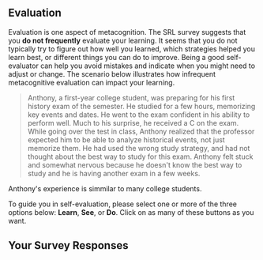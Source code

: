 ## Evaluation

Evaluation is one aspect of metacognition. The SRL survey suggests that you **do not frequently** evaluate your learning. It seems that you do not typically try to figure out how well you learned, which strategies helped you learn best, or different things you can do to improve. Being a good self-evaluator can help you avoid mistakes and indicate when you might need to adjust or change. The scenario below illustrates how infrequent metacognitive evaluation can impact your learning.

> Anthony, a first-year college student, was preparing for his first history exam of the semester. He studied for a few hours, memorizing key events and dates. He went to the exam confident in his ability to perform well. Much to his surprise, he received a C on the exam. While going over the test in class, Anthony realized that the professor expected him to be able to analyze historical events, not just memorize them. He had used the wrong study strategy, and had not thought about the best way to study for this exam. Anthony felt stuck and somewhat nervous because he doesn't know the best way to study and he is having another exam in a few weeks.

Anthony's experience is simmilar to many college students. 

To guide you in self-evaluation, please select one or more of the three options below: **Learn**, **See**, or **Do**. Click on as many of these buttons as you want. 

## Your Survey Responses
